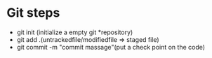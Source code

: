# Git steps

* git init (initialize a empty git *repository)
* git add .(untrackedfile/modifiedfile => staged file)
* git commit -m "commit massage"(put a check point on the code)